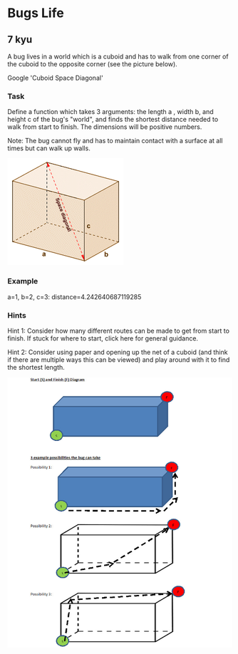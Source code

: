 # Bugs Life
## 7 kyu

A bug lives in a world which is a cuboid and has to walk from one corner of the cuboid to the opposite corner (see the picture below).

Google 'Cuboid Space Diagonal'

### Task

Define a function which takes 3 arguments: the length a , width b, and height c of the bug's "world", and finds the shortest distance needed to walk from start to finish. The dimensions will be positive numbers.

Note: The bug cannot fly and has to maintain contact with a surface at all times but can walk up walls.

![](geometry_0161.gif)

### Example

a=1, b=2, c=3: distance=4.242640687119285

### Hints

Hint 1: Consider how many different routes can be made to get from start to finish. If stuck for where to start, click here for general guidance.

Hint 2: Consider using paper and opening up the net of a cuboid (and think if there are multiple ways this can be viewed) and play around with it to find the shortest length.


![](42176717300_79f670d4b1_b.jpg)